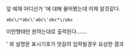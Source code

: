 앞 예재 어디선가 '에 대해 물어봤는데 이제 알것같다.

	abc\/*abc\'abc\'abc*\/abc 
이런형태만 원하는대로 출력된다.......

\' 와 설명문 표시기호가 엇갈려 입력될경우 요상한 결과